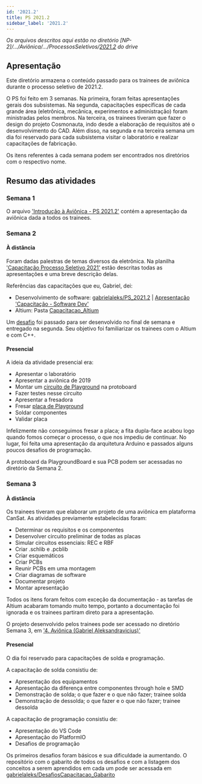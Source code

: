 ```yaml
---
id: '2021.2'
title: PS 2021.2
sidebar_label: '2021.2'
---
```


*Os arquivos descritos aqui estão no diretório [NP-2]/.../Aviônica/.../ProcessosSeletivos/[2021.2](https://drive.google.com/drive/u/1/folders/1QvO78zE09UHyWVskH9WEW4tfj0YUC9F4) do drive*

## Apresentação
Este diretório armazena o conteúdo passado para os trainees de aviônica durante o processo seletivo de 2021.2. 

O PS foi feito em 3 semanas. Na primeira, foram feitas apresentações gerais dos subsistemas. Na segunda, capacitações específicas de cada grande área (eletrônica, mecânica, experimentos e administração) foram ministradas pelos membros. Na terceira, os trainees tiveram que fazer o design do projeto Cosmonauta, indo desde a elaboração de requisitos até o desenvolvimento do CAD. Além disso, na segunda e na terceira semana um dia foi reservado para cada subsistema visitar o laboratório e realizar capacitações de fabricação.

Os itens referentes à cada semana podem ser encontrados nos diretórios com o respectivo nome.

## Resumo das atividades
### Semana 1
O arquivo ['Introdução à Aviônica - PS 2021.2'](https://docs.google.com/presentation/d/1ezajD88gZBQuwgKi8eFU9XvEyfvQUEPU0GVWoEBr_BM/edit) contém a apresentação da aviônica dada a todos os trainees.

### Semana 2
#### À distância
Foram dadas palestras de temas diversos da eletrônica. Na planilha ['Capacitação Processo Seletivo 2021'](https://docs.google.com/spreadsheets/d/1FjPzG4sr9HhSEllWwcu9F5C333msIRf1UtBAa2JYRjo/edit#gid=713658381) estão descritas todas as apresentações e uma breve descrição delas.

Referências das capacitações que eu, Gabriel, dei:
- Desenvolvimento de software: [gabrielaleks/PS_2021.2](https://github.com/gabrielaleks/PS_2021.2) | [Apresentação 'Capacitação - Software Dev'](https://docs.google.com/presentation/d/1Lt2xS_4N5oy3U82RRiy72nHcNhrOX-FZijyZqKZ1N4g/edit)
- Altium: Pasta [Capacitacao_Altium](https://drive.google.com/drive/u/1/folders/1w6l5-yATTlNjLUy0xgsnWaGRY6JFI-Ep)

Um [desafio](https://drive.google.com/file/d/1pnleW5_XhhTzg1rC-DRMU2q47YmGVxxU/view) foi passado para ser desenvolvido no final de semana e entregado na segunda. Seu objetivo foi familiarizar os trainees com o Altium e com C++.

#### Presencial
A ideia da atividade presencial era:
- Apresentar o laboratório
- Apresentar a aviônica de 2019
- Montar um [circuito de Playground](https://drive.google.com/drive/u/1/folders/1Z0QCBE9vPNMMyvK9LF2uBkf7SbToq1Lc) na protoboard
- Fazer testes nesse circuito
- Apresentar a fresadora
- Fresar [placa de Playground](https://drive.google.com/drive/u/1/folders/15U47uZeGgaSYTtVu2ytXrY48qi7fVPc-)
- Soldar componentes
- Validar placa

Infelizmente não conseguimos fresar a placa; a fita dupla-face acabou logo quando fomos começar o processo, o que nos impediu de continuar. No lugar, foi feita uma apresentação da arquitetura Arduino e passados alguns poucos desafios de programação. 

A protoboard da PlaygroundBoard e sua PCB podem ser acessadas no diretório da Semana 2.

### Semana 3
#### À distância
Os trainees tiveram que elaborar um projeto de uma aviônica em plataforma CanSat. As atividades previamente estabelecidas foram:
- Determinar os requisitos e os componentes
- Desenvolver circuito preliminar de todas as placas
- Simular circuitos essenciais: REC e RBF
- Criar .schlib e .pcblib
- Criar esquemáticos
- Criar PCBs
- Reunir PCBs em uma montagem
- Criar diagramas de software
- Documentar projeto
- Montar apresentação

Todos os itens foram feitos com exceção da documentação - as tarefas de Altium acabaram tomando muito tempo, portanto a documentação foi ignorada e os trainees partiram direto para a apresentação.

O projeto desenvolvido pelos trainees pode ser acessado no diretório Semana 3, em ['4. Aviônica (Gabriel Aleksandravicius)'](https://drive.google.com/drive/u/1/folders/1JCHQZs1qpacObXlZNVqc8EWK_QCiNNgY)

#### Presencial
O dia foi reservado para capacitações de solda e programação. 

A capacitação de solda consistiu de:
- Apresentação dos equipamentos
- Apresentação da diferença entre componentes through hole e SMD
- Demonstração de solda; o que fazer e o que não fazer; trainee solda
- Demonstração de dessolda; o que fazer e o que não fazer; trainee dessolda

A capacitação de programação consistiu de:
- Apresentação do VS Code
- Apresentação do PlatformIO
- Desafios de programação

Os primeiros desafios foram básicos e sua dificuldade ia aumentando. O repositório com o gabarito de todos os desafios e com a listagem dos conceitos a serem aprendidos em cada um pode ser acessada em [gabrielaleks/DesafiosCapacitacao_Gabarito](https://github.com/gabrielaleks/DesafiosCapacitacao_Gabarito)